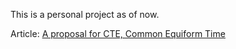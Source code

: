 This is a personal project as of now.

Article: [A proposal for CTE, Common Equiform Time](https://galen.xyz/cte/)
